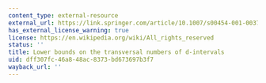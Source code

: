 ```yaml
---
content_type: external-resource
external_url: https://link.springer.com/article/10.1007/s00454-001-0037-8
has_external_license_warning: true
license: https://en.wikipedia.org/wiki/All_rights_reserved
status: ''
title: Lower bounds on the transversal numbers of d-intervals
uid: dff307fc-46a8-48ac-8373-bd673697b3f7
wayback_url: ''
---
```

